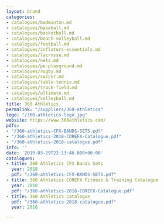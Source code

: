 ```yaml
---
layout: brand
categories:
- catalogues/badminton.md
- catalogues/baseball.md
- catalogues/basketball.md
- catalogues/beach-volleyball.md
- catalogues/football.md
- catalogues/inflators-essentials.md
- catalogues/lacrosse.md
- catalogues/nets.md
- catalogues/pe-playground.md
- catalogues/rugby.md
- catalogues/soccer.md
- catalogues/table-tennis.md
- catalogues/track-field.md
- catalogues/ultimate.md
- catalogues/volleyball.md
title: 360 Athletics
permalink: "/suppliers/360-athletics"
logo: "/360-athletics-logo.jpg"
website: https://www.360athletics.com/
pdfs:
- "/360-athletics-CFX-BANDS-SETS.pdf"
- "/360-athletics-2018-COREFX-Catalogue.pdf"
- "/360-athletics-2018-catalogue.pdf"
info: ''
date: '2019-03-29T22:13:46.000+00:00'
catalogues:
- title: 360 Athletics CFX Bands Sets
  year: 2018
  pdf: "/360-athletics-CFX-BANDS-SETS.pdf"
- title: 360 Athletics COREFX Fitness & Training Catalogue
  year: 2018
  pdf: "/360-athletics-2018-COREFX-Catalogue.pdf"
- title: 360 Athletics Catalogue
  pdf: "/360-athletics-2018-catalogue.pdf"
  year: 2018

---
```

